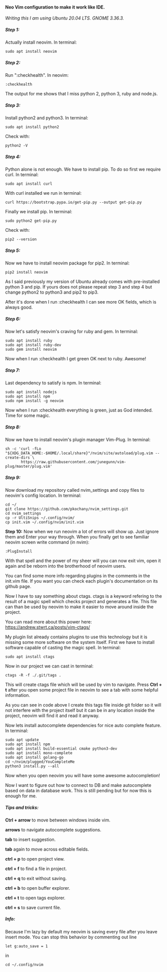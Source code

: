 #### Neo Vim configuration to make it work like IDE.

*Writing this I am using Ubuntu 20.04 LTS. GNOME 3.36.3.*

##### Step 1:

Actually install neovim. In terminal:

```
sudo apt install neovim
```

##### Step 2:

Run ":checkhealth". In neovim:

```
:checkhealth
```

The output for me shows that I miss python 2, python 3, ruby and node.js.

##### Step 3:

Install python2 and python3. In terminal:

```
sudo apt install python2
```

Check with:

```
python2 -V
```

##### Step 4:

Python alone is not enough. We have to install pip. To do so first we require curl. In terminal:

```
sudo apt install curl
```

With curl installed we run in terminal:

```
curl https://bootstrap.pypa.io/get-pip.py --output get-pip.py
```

Finally we install pip. In terminal:

```
sudo python2 get-pip.py
```

Check with:

```
pip2 --version
```

##### Step 5:

Now we have to install neovim package for pip2. In terminal:

```
pip2 install neovim
```

As I said previously my version of Ubuntu already comes with pre-installed python 3 and pip. If yours does not please repeat step 3 and step 4 but change python2 to python3 and pip2 to pip3.

After it's done when I run :checkhealth I can see more OK fields, which is always good.

##### Step 6:

Now let's satisfy neovim's craving for ruby and gem. In terminal:

```
sudo apt install ruby
sudo apt install ruby-dev
sudo gem install neovim
```

Now when I run :checkhealth I get green OK next to ruby. Awesome!

##### Step 7:

Last dependency to satisfy is npm. In terminal:

```
sudo apt install nodejs
sudo apt install npm
sudo npm install -g neovim
```

Now when I run :checkhealth everything is green, just as God intended. Time for some magic.

##### Step 8:

Now we have to install neovim's plugin manager Vim-Plug. In terminal:

```
sh -c 'curl -fLo "${XDG_DATA_HOME:-$HOME/.local/share}"/nvim/site/autoload/plug.vim --create-dirs \
       https://raw.githubusercontent.com/junegunn/vim-plug/master/plug.vim'
```

##### Step 9:

Now download my repository called nvim_settings and copy files to neovim's config location. In terminal:

```
cd ~/
git clone https://github.com/pkochany/nvim_settings.git
cd nvim_settings
cp -r UltiSnips ~/.config/nvim/
cp init.vim ~/.config/nvim/init.vim
```

**Step 10:**
Now when we run neovim a lot of errors will show up. Just ignore them and Enter your way through. When you finally get to see familiar neovim screen write command (in nvim):

```
:PlugInstall
```


With that spell and the power of my sheer will you can now exit vim, open it again and be reborn into the brotherhood of neovim users.

You can find some more info regarding plugins in the comments in the init.vim file.
If you want you can check each plugin's documentation on its github page.

Now I have to say something about ctags.
ctags is a keyword refering to the result of a magic spell which checks project and generates
a file. This file can than be used by neovim to make it easier to move around inside the project.

You can read more about this power here:
https://andrew.stwrt.ca/posts/vim-ctags/

My plugin list already contains plugins to use this technology but it is missing some more software on the system itself. First we have to install software capable of casting the magic spell. In terminal:

```
sudo apt install ctags
```

Now in our project we can cast in terminal:

```
ctags -R -f ./.git/tags .
```

This will create ctags file which will be used by vim to navigate. Press **Ctrl + t** after you open some project file in neovim to see a tab with some helpful information.

As you can see in code above I create this tags file inside git folder so it will not interfere with the project itself but it can be in any location inside the project, neovim will find it and read it anyway.

Now lets install autocomplete dependencies for nice auto complete feature. In terminal:

```
sudo apt update
sudo apt install npm
sudo apt install build-essential cmake python3-dev
sudo apt install mono-complete
sudo apt install golang-go
cd ~/nvim/plugged/YouCompleteMe
python3 install.py --all
```

Now when you open neovim you will have some awesome autocompletion!

Now I want to figure out how to connect to DB and make autocomplete based on data in database work. This is still pending but for now this is enough for me.



##### Tips and tricks:

**Ctrl + arrow** to move between windows inside vim.

**arrows** to navigate autocomplete suggestions.

**tab** to insert suggestion.

**tab** again to move across editable fields.

**ctrl + p** to open project view.

**ctrl + f** to find a file in project.

**ctrl + q** to exit without saving.

**ctrl + b** to open buffer explorer.

**ctrl + t** to open tags explorer.

**ctrl + s** to save current file.



##### Info:

Because I'm lazy by default my neovim is saving every file after you leave insert mode. You can stop this behavior by commenting out line

```
let g:auto_save = 1
```

in

```
cd ~/.config/nvim
```


